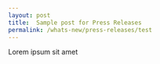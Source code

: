 ```yaml
---
layout: post
title:  Sample post for Press Releases
permalink: /whats-new/press-releases/test
---
```

Lorem ipsum sit amet
